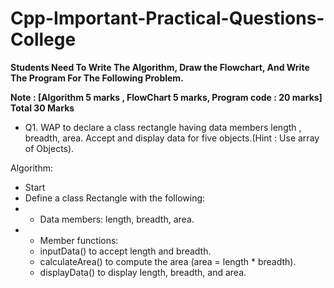 # Cpp-Important-Practical-Questions-College

**Students Need To Write The Algorithm, Draw the Flowchart, And Write The Program For The Following Problem.**

**Note : [Algorithm 5 marks , FlowChart 5 marks, Program code : 20 marks] Total 30 Marks**

- Q1. WAP to declare a class rectangle having data members length , breadth, area. Accept and
display data for five objects.(Hint : Use array of Objects).

Algorithm: 

- Start
- Define a class Rectangle with the following:
- - Data members: length, breadth, area.
- - Member functions:
  - inputData() to accept length and breadth.
  - calculateArea() to compute the area (area = length * breadth).
  - displayData() to display length, breadth, and area.
